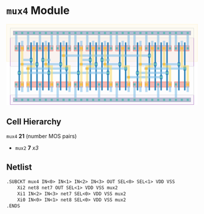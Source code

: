 # `mux4` Module
![Layout](mux4.png)

## Cell Hierarchy

`mux4` **21** (number MOS pairs)
- `mux2` **7** *x3*

## Netlist

```
.SUBCKT mux4 IN<0> IN<1> IN<2> IN<3> OUT SEL<0> SEL<1> VDD VSS
    Xi2 net8 net7 OUT SEL<1> VDD VSS mux2
    Xi1 IN<2> IN<3> net7 SEL<0> VDD VSS mux2
    Xi0 IN<0> IN<1> net8 SEL<0> VDD VSS mux2
.ENDS
```
